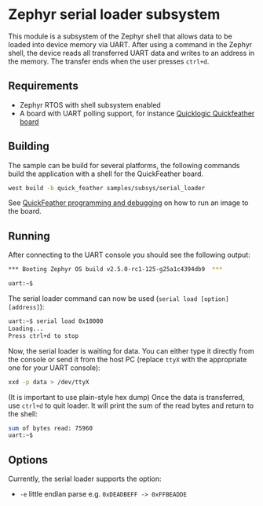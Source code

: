 # Zephyr serial loader subsystem 
This module is a subsystem of the Zephyr shell that allows data to be loaded into device memory via UART.
After using a command in the Zephyr shell, the device reads all transferred UART data and writes to an address in the memory. The transfer ends when the user presses `ctrl+d`.

## Requirements
* Zephyr RTOS with shell subsystem enabled
* A board with UART polling support, for instance [Quicklogic Quickfeather board](https://github.com/QuickLogic-Corp/quick-feather-dev-board)

## Building

The sample can be build for several platforms, the following commands build the application with a shell for the QuickFeather board.
```bash
west build -b quick_feather samples/subsys/serial_loader
```
See [QuickFeather programming and debugging](https://docs.zephyrproject.org/latest/boards/arm/quick_feather/doc/index.html#programming-and-debugging) on how to run an image to the board.

## Running
After connecting to the UART console you should see the following output:
```bash
*** Booting Zephyr OS build v2.5.0-rc1-125-g25a1c4394db9  ***

uart:~$  
```
The serial loader command can now be used (`serial load [option] [address]`):
```bash
uart:~$ serial load 0x10000
Loading...
Press ctrl+d to stop
```

Now, the serial loader is waiting for data. You can either type it directly from the console or send it from the host PC (replace `ttyX` with the appropriate one for your UART console):
```bash
xxd -p data > /dev/ttyX
```
(It is important to use plain-style hex dump)
Once the data is transferred, use `ctrl+d` to quit loader. It will print the sum of the read bytes and return to the shell:
```bash
sum of bytes read: 75960
uart:~$
```

## Options
Currently, the serial loader supports the option:
* `-e` little endian parse e.g. `0xDEADBEFF -> 0xFFBEADDE`
